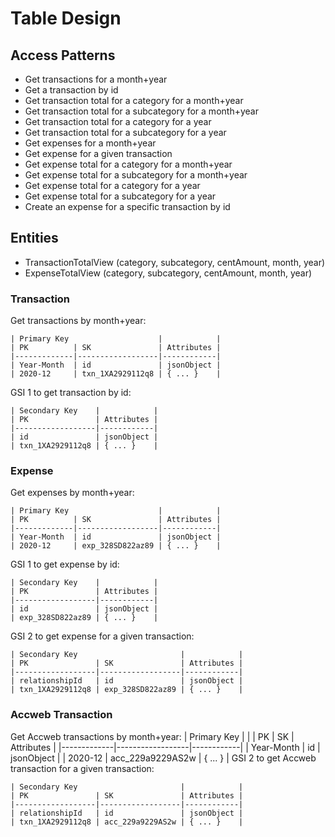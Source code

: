 # Table Design
## Access Patterns
- Get transactions for a month+year
- Get a transaction by id
- Get transaction total for a category for a month+year
- Get transaction total for a subcategory for a month+year
- Get transaction total for a category for a year
- Get transaction total for a subcategory for a year
- Get expenses for a month+year
- Get expense for a given transaction
- Get expense total for a category for a month+year
- Get expense total for a subcategory for a month+year
- Get expense total for a category for a year
- Get expense total for a subcategory for a year
- Create an expense for a specific transaction by id

## Entities
- TransactionTotalView (category, subcategory, centAmount, month, year)
- ExpenseTotalView (category, subcategory, centAmount, month, year)

### Transaction
Get transactions by month+year:
```
| Primary Key                    |            |
| PK          | SK               | Attributes |
|-------------|------------------|------------|
| Year-Month  | id               | jsonObject |
| 2020-12     | txn_1XA2929112q8 | { ... }    |
```
GSI 1 to get transaction by id:
```
| Secondary Key    |            |
| PK               | Attributes |
|------------------|------------|
| id               | jsonObject |
| txn_1XA2929112q8 | { ... }    |
```
### Expense
Get expenses by month+year:
```
| Primary Key                    |            |
| PK          | SK               | Attributes |
|-------------|------------------|------------|
| Year-Month  | id               | jsonObject |
| 2020-12     | exp_328SD822az89 | { ... }    |
```
GSI 1 to get expense by id:
```
| Secondary Key    |            |
| PK               | Attributes |
|------------------|------------|
| id               | jsonObject |
| exp_328SD822az89 | { ... }    |
```
GSI 2 to get expense for a given transaction:
```
| Secondary Key                       |            |
| PK               | SK               | Attributes |
|------------------|------------------|------------|
| relationshipId   | id               | jsonObject |
| txn_1XA2929112q8 | exp_328SD822az89 | { ... }    |
```
### Accweb Transaction
Get Accweb transactions by month+year:
| Primary Key                    |            |
| PK          | SK               | Attributes |
|-------------|------------------|------------|
| Year-Month  | id               | jsonObject |
| 2020-12     | acc_229a9229AS2w | { ... }    |
GSI 2 to get Accweb transaction for a given transaction:
```
| Secondary Key                       |            |
| PK               | SK               | Attributes |
|------------------|------------------|------------|
| relationshipId   | id               | jsonObject |
| txn_1XA2929112q8 | acc_229a9229AS2w | { ... }    |
```
